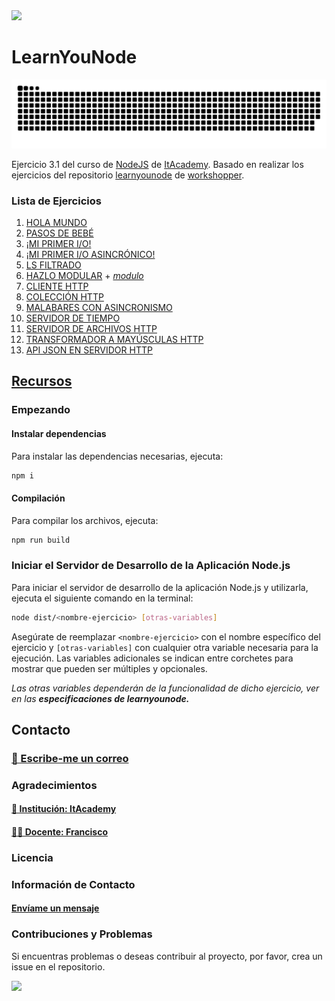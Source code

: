 <img src="https://user-images.githubusercontent.com/73097560/115834477-dbab4500-a447-11eb-908a-139a6edaec5c.gif">

# LearnYouNode
<a href="https://github.com/SKRTEEEEEE">
<div align="center">
  <img  src="https://github.com/SKRTEEEEEE/SKRTEEEEEE/blob/main/resources/img/grid-snake.svg"
       alt="snake" />
</div>
</a>

Ejercicio 3.1 del curso de [NodeJS](https://nodejs.org/en) de [ItAcademy](https://www.barcelonactiva.cat/es/itacademy). Basado en realizar los ejercicios del repositorio [learnyounode](https://github.com/workshopper/learnyounode) de [workshopper](https://github.com/workshopper).

### Lista de Ejercicios

1. [HOLA MUNDO](src/hello-world.ts)
2. [PASOS DE BEBÉ](src/pasos-de-bebe.ts)
3. [¡MI PRIMER I/O!](src/mi-primer-io.ts)
4. [¡MI PRIMER I/O ASINCRÓNICO!](src/mi-primer-io-async.ts)
5. [LS FILTRADO](src/ls-filtrado.ts)
6. [HAZLO MODULAR](src/hazlo-modular6.ts) + [_modulo_](src/6modulo.ts)
7. [CLIENTE HTTP](src/cliente-http.ts)
8. [COLECCIÓN HTTP](src/coleccion-http.ts)
9. [MALABARES CON ASINCRONISMO](src/malabares-con-async.ts)
10. [SERVIDOR DE TIEMPO](src/servidor-de-tiempo.ts)
11. [SERVIDOR DE ARCHIVOS HTTP](src/servidor-archivos-http.ts)
12. [TRANSFORMADOR A MAYÚSCULAS HTTP](src/transformador-a-mayusculas-http.ts)
13. [API JSON EN SERVIDOR HTTP](src/api-json.ts)

## [Recursos](https://github.com/SKRTEEEEEE/markdowns/)
### Empezando


#### Instalar dependencias
Para instalar las dependencias necesarias, ejecuta:

```bash
npm i
```

#### Compilación

Para compilar los archivos, ejecuta:

```bash
npm run build
```

### Iniciar el Servidor de Desarrollo de la Aplicación Node.js

Para iniciar el servidor de desarrollo de la aplicación Node.js y utilizarla, ejecuta el siguiente comando en la terminal:

```bash
node dist/<nombre-ejercicio> [otras-variables]
```

Asegúrate de reemplazar `<nombre-ejercicio>` con el nombre específico del ejercicio y `[otras-variables]` con cualquier otra variable necesaria para la ejecución. Las variables adicionales se indican entre corchetes para mostrar que pueden ser múltiples y opcionales.

_Las otras variables dependerán de la funcionalidad de dicho ejercicio, ver en las **especificaciones de learnyounode.**_

## Contacto
### [📄 Escribe-me un correo](mailto:adanreh.m@gmail.com)
### Agradecimientos
#### [🏫 Institución: ItAcademy](https://www.barcelonactiva.cat/es/itacademy)
#### [🧑‍🏫 Docente: Francisco](https://frivero.com.ar/)
### Licencia

### Información de Contacto

#### [Envíame un mensaje](mailto:adanreh.m@gmail.com)

### Contribuciones y Problemas

Si encuentras problemas o deseas contribuir al proyecto, por favor, crea un issue en el repositorio.

<img src="https://user-images.githubusercontent.com/73097560/115834477-dbab4500-a447-11eb-908a-139a6edaec5c.gif">
